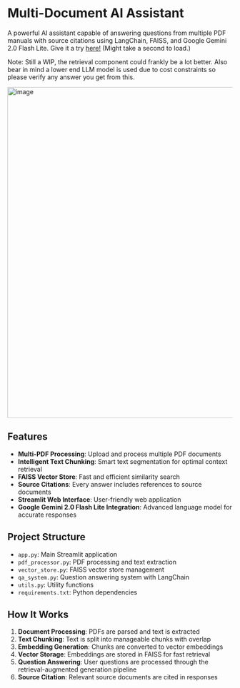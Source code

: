 # Multi-Document AI Assistant

A powerful AI assistant capable of answering questions from multiple PDF manuals with source citations using LangChain, FAISS, and Google Gemini 2.0 Flash Lite. Give it a try [here!](https://pdf-assistant-rag.streamlit.app/) (Might take a second to load.)

Note: Still a WIP, the retrieval component could frankly be a lot better. Also bear in mind a lower end LLM model is used due to cost constraints so please verify any answer you get from this.

<img width="1855" height="742" alt="image" src="https://github.com/user-attachments/assets/fb23b9f7-7066-4370-84f4-8d8aa2eb508f" />

 
## Features

- **Multi-PDF Processing**: Upload and process multiple PDF documents
- **Intelligent Text Chunking**: Smart text segmentation for optimal context retrieval
- **FAISS Vector Store**: Fast and efficient similarity search
- **Source Citations**: Every answer includes references to source documents
- **Streamlit Web Interface**: User-friendly web application
- **Google Gemini 2.0 Flash Lite Integration**: Advanced language model for accurate responses


## Project Structure

- `app.py`: Main Streamlit application
- `pdf_processor.py`: PDF processing and text extraction
- `vector_store.py`: FAISS vector store management
- `qa_system.py`: Question answering system with LangChain
- `utils.py`: Utility functions
- `requirements.txt`: Python dependencies

## How It Works

1. **Document Processing**: PDFs are parsed and text is extracted
2. **Text Chunking**: Text is split into manageable chunks with overlap
3. **Embedding Generation**: Chunks are converted to vector embeddings
4. **Vector Storage**: Embeddings are stored in FAISS for fast retrieval
5. **Question Answering**: User questions are processed through the retrieval-augmented generation pipeline
6. **Source Citation**: Relevant source documents are cited in responses
